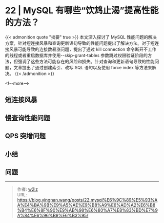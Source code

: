# 22 | MySQL 有哪些“饮鸩止渴”提高性能的方法？


{{&lt; admonition quote &#34;摘要&#34; true &gt;}}
本文深入探讨了 MySQL 性能问题的解决方案，针对短连接风暴和查询更新语句导致的性能问题提出了解决方法。对于短连接风暴可能导致的连接数暴涨问题，提出了通过 kill connection 命令断开不工作的线程或者重启数据库并使用--skip-grant-tables 参数跳过权限验证阶段的方法，但强调了这些方法可能存在的风险和损失。针对查询和更新语句导致的性能问题，文章提出了通过创建索引、改写 SQL 语句以及使用 force index 等方法来解决。
{{&lt; /admonition &gt;}}

&lt;!--more--&gt;

## 短连接风暴

## 慢查询性能问题

## QPS 突增问题

## 小结

## 问题


---

> 作者: [w2lz](https://github.com/w2lz)  
> URL: https://blog.yingnan.wang/posts/22.mysql%E6%9C%89%E5%93%AA%E4%BA%9B%E9%A5%AE%E9%B8%A9%E6%AD%A2%E6%B8%B4%E6%8F%90%E9%AB%98%E6%80%A7%E8%83%BD%E7%9A%84%E6%96%B9%E6%B3%95/  


